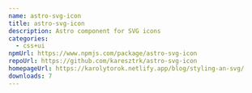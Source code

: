 ```yaml
---
name: astro-svg-icon
title: astro-svg-icon
description: Astro component for SVG icons
categories:
  - css+ui
npmUrl: https://www.npmjs.com/package/astro-svg-icon
repoUrl: https://github.com/karesztrk/astro-svg-icon
homepageUrl: https://karolytorok.netlify.app/blog/styling-an-svg/
downloads: 7
---
```

